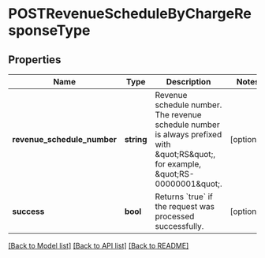 # POSTRevenueScheduleByChargeResponseType

## Properties
Name | Type | Description | Notes
------------ | ------------- | ------------- | -------------
**revenue_schedule_number** | **string** | Revenue schedule number. The revenue schedule number is always prefixed with \&quot;RS\&quot;, for example, \&quot;RS-00000001\&quot;. | [optional] 
**success** | **bool** | Returns &#x60;true&#x60; if the request was processed successfully. | [optional] 

[[Back to Model list]](../README.md#documentation-for-models) [[Back to API list]](../README.md#documentation-for-api-endpoints) [[Back to README]](../README.md)


